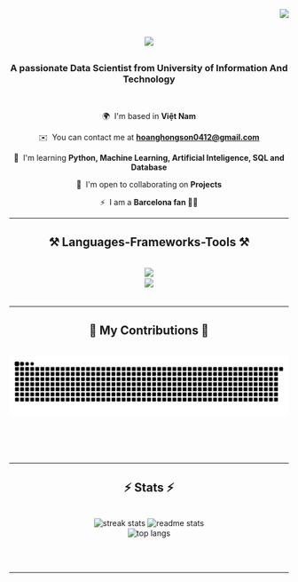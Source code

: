 <!-- The New One -->
<img align="right" src="https://visitor-badge.laobi.icu/badge?page_id=HongSon412.HongSon412" />

<h1 align="center">
    <img src="https://readme-typing-svg.herokuapp.com/?font=Righteous&size=35&center=true&vCenter=true&width=500&height=70&duration=4000&lines=Hi+There!+👋;+I'm+Hoang+Thanh+Son!;+Data+Scientist;+UITの学生;" />
</h1>

<h3 align="center">A passionate Data Scientist from University of Information And Technology</h3>

<br/>

<div align="center">
  
 🌍  I'm based in **Việt Nam**
  
 ✉️  You can contact me at **[hoanghongson0412@gmail.com](mailto:hoanghongson0412@gmail.com)**

 🧠  I'm learning **Python, Machine Learning, Artificial Inteligence, SQL and Database**  
 
 🤝  I'm open to collaborating on **Projects**
 
 ⚡  I am a **Barcelona fan 🔵🔴**

 </div>

 <hr/>
 
<h2 align="center">⚒️ Languages-Frameworks-Tools ⚒️</h2>
<br/>
<div align="center">
    <img src="https://skillicons.dev/icons?i=react,django,html,css,vscode,github,figma,git" /><br>
    <img src="https://skillicons.dev/icons?i=python,javascript,mongodb,mysql,flask" />
</div>

<br/>
<hr/>

<div align="center">
  <h2>🐍 My Contributions 🐍</h2>
  <br>
  <img alt="snake eating my contributions" src="https://raw.githubusercontent.com/HongSon412/HongSon412/output/github-contribution-grid-snake.svg" />
  
  <br/><br/><br/>
</div>

<hr/>

<h2 align="center">⚡ Stats ⚡</h2>
<br>
<div align=center>
  <img width=390 src="https://github-readme-streak-stats-salesp07.vercel.app/?user=HongSon412&count_private=true&theme=react&border_radius=10" alt="streak stats"/>
  <img width=390 src="https://github-readme-stats-salesp07.vercel.app/api?username=HongSon412&count_private=true&show_icons=true&theme=react&rank_icon=github&border_radius=10" alt="readme stats" />
  <br/>
  <img width=325 align="center" src="https://github-readme-stats-salesp07.vercel.app/api/top-langs/?username=HongSon412&hide=HTML&langs_count=8&layout=compact&theme=react&border_radius=10&size_weight=0.5&count_weight=0.5&exclude_repo=github-readme-stats" alt="top langs" />
</div>


<br/><br/>

<hr/>

<br/>


</div>

<br/>



</div>
